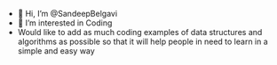 - 👋 Hi, I’m @SandeepBelgavi
- 👀 I’m interested in Coding
- Would like to add as much coding examples of data structures and algorithms as possible so that it will help people in need to learn in a simple and easy way

<!---
Sandeep-BA/Sandeep-BA is a ✨ special ✨ repository because its `README.md` (this file) appears on your GitHub profile.
You can click the Preview link to take a look at your changes.
--->
